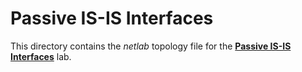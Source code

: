 # Passive IS-IS Interfaces

This directory contains the *netlab* topology file for the
**[Passive IS-IS Interfaces](../../docs/feature/1-passive.md)** lab.
